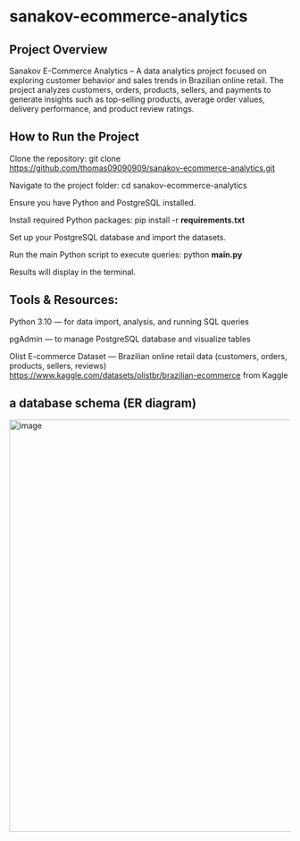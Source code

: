 # sanakov-ecommerce-analytics

## **Project Overview**

Sanakov E-Commerce Analytics – A data analytics project focused on exploring customer behavior and sales trends in Brazilian online retail. The project analyzes customers, orders, products, sellers, and payments to generate insights such as top-selling products, average order values, delivery performance, and product review ratings.


## **How to Run the Project**
Clone the repository:
git clone https://github.com/thomas09090909/sanakov-ecommerce-analytics.git

Navigate to the project folder:
cd sanakov-ecommerce-analytics

Ensure you have Python and PostgreSQL installed.

Install required Python packages:
pip install -r **requirements.txt**

Set up your PostgreSQL database and import the datasets.

Run the main Python script to execute queries:
python **main.py**

Results will display in the terminal.


## **Tools & Resources:**
Python 3.10 — for data import, analysis, and running SQL queries

pgAdmin — to manage PostgreSQL database and visualize tables

Olist E-commerce Dataset — Brazilian online retail data (customers, orders, products, sellers, reviews) https://www.kaggle.com/datasets/olistbr/brazilian-ecommerce from Kaggle


## **a database schema (ER diagram)**
<img width="1523" height="738" alt="image" src="https://github.com/user-attachments/assets/ac4f5cc3-91fe-4992-a180-76d4086f022c" />

